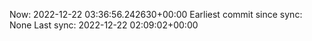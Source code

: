 Now: 2022-12-22 03:36:56.242630+00:00 Earliest commit since sync: None Last sync: 2022-12-22 02:09:02+00:00
